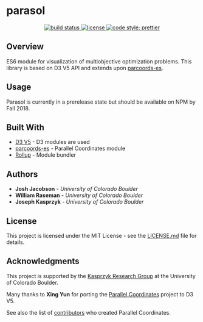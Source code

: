 # parasol

<p align="center">
  <!-- <a href="https://www.npmjs.com/package/rollup">
    <img src="https://img.shields.io/npm/v/rollup.svg"
         alt="npm version">
  </a> -->
  <a href="https://travis-ci.org/joshhjacobson/parasol">
    <img src="https://api.travis-ci.org/joshhjacobson/parasol.svg?branch=master"
         alt="build status">
  </a>
  <!-- <a href="https://codecov.io/gh/prettier/prettier">
    <img alt="Codecov Coverage Status" src="https://img.shields.io/codecov/c/github/prettier/prettier.svg?style=flat-square">
  </a> -->
  <!-- <a href="https://david-dm.org/rollup/rollup">
    <img src="https://david-dm.org/rollup/rollup/status.svg"
         alt="dependency status">
  </a> -->
  <!-- <a href="https://packagephobia.now.sh/result?p=rollup">
    <img src="https://packagephobia.now.sh/badge?p=rollup"
         alt="install size">
  </a> -->
  <a href="https://github.com/joshhjacobson/parasol/blob/master/LICENSE.md">
    <img src="https://img.shields.io/npm/l/parasol.svg"
         alt="license">
  </a>
  <a href="#badge">
   <img alt="code style: prettier" src="https://img.shields.io/badge/code_style-prettier-ff69b4.svg?style=flat-square">
 </a>
</p>

## Overview
ES6 module for visualization of multiobjective optimization problems. This library is based on D3 V5 API and extends upon [parcoords-es](https://github.com/BigFatDog/parcoords-es).


## Usage
Parasol is currently in a prerelease state but should be available on NPM by Fall 2018.

## Built With

* [D3 V5](https://d3js.org/) - D3 modules are used
* [parcoords-es](https://github.com/BigFatDog/parcoords-es) - Parallel Coordinates module
* [Rollup](https://github.com/rollup/rollup) - Module bundler

## Authors

* **Josh Jacobson** - *University of Colorado Boulder*
* **William Raseman** - *University of Colorado Boulder*
* **Joseph Kasprzyk** - *University of Colorado Boulder*

## License

This project is licensed under the MIT License - see the [LICENSE.md](LICENSE.md) file for details.

## Acknowledgments

This project is supported by the [Kasprzyk Research Group](https://josephkasprzyk.wordpress.com) at the University of Colorado Boulder.

Many thanks to **Xing Yun** for porting the [Parallel Coordinates](https://github.com/syntagmatic/parallel-coordinates) project to D3 V5.

See also the list of [contributors](https://github.com/syntagmatic/parallel-coordinates/graphs/contributors) who created Parallel Coordinates.
